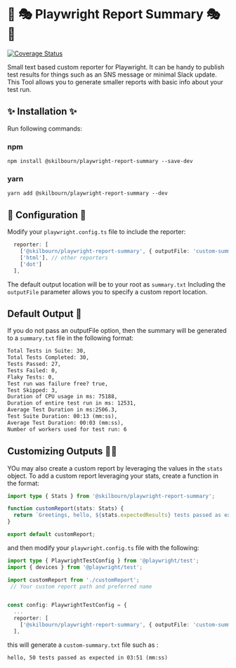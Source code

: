 # 📜 🎭 Playwright Report Summary  🎭  📜

[![Coverage Status](https://coveralls.io/repos/github/stephenkilbourn/playwright-report-summary/badge.svg?branch=main)](https://coveralls.io/github/stephenkilbourn/playwright-report-summary?branch=main)

Small text based custom reporter for Playwright.
It can be handy to publish test results for things such as an SNS message or minimal Slack update. This Tool allows you to generate smaller reports with basic info about your test run.

## ✨ Installation ✨

Run following commands:

### npm

`npm install @skilbourn/playwright-report-summary --save-dev`

### yarn

`yarn add @skilbourn/playwright-report-summary --dev`

## 📍 Configuration 📍

Modify your `playwright.config.ts` file to include the reporter:

```typescript
  reporter: [
    ['@skilbourn/playwright-report-summary', { outputFile: 'custom-summary.txt' }]]
    ['html'], // other reporters
    ['dot']
  ],
```

The default output location will be to your root as `summary.txt`  Including the `outputFile` parameter allows you to specify a custom report location.

## Default Output 📜

If you do not pass an outputFile option, then the summary will be generated to a `summary.txt` file in the following format:

```txt
Total Tests in Suite: 30,
Total Tests Completed: 30,
Tests Passed: 27,
Tests Failed: 0,
Flaky Tests: 0,
Test run was failure free? true,
Test Skipped: 3,
Duration of CPU usage in ms: 75188,
Duration of entire test run in ms: 12531,
Average Test Duration in ms:2506.3,
Test Suite Duration: 00:13 (mm:ss),
Average Test Duration: 00:03 (mm:ss),
Number of workers used for test run: 6
```

## Customizing Outputs 👨‍💻

YOu may also create a custom report by leveraging the values in the `stats` object. To add a custom report leveraging your stats, create a function in the format:

```typescript
import type { Stats } from '@skilbourn/playwright-report-summary';

function customReport(stats: Stats) {
  return `Greetings, hello, ${stats.expectedResults} tests passed as expected in ${stats.formattedDurationSuite}`;
}

export default customReport;
```

and then modify your `playwright.config.ts` file with the following:

```typescript
import type { PlaywrightTestConfig } from '@playwright/test';
import { devices } from '@playwright/test';

import customReport from './customReport';
 // Your custom report path and preferred name


const config: PlaywrightTestConfig = {
  ...
  reporter: [
    ['@skilbourn/playwright-report-summary', { outputFile: 'custom-summary.txt', inputTemplate: customReport }]]
  ],

```

this will generate a `custom-summary.txt` file such as :

```txt
hello, 50 tests passed as expected in 03:51 (mm:ss)
```
